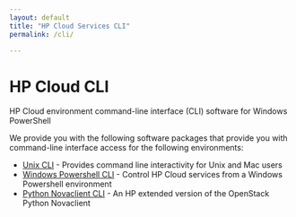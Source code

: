 ```yaml
---
layout: default
title: "HP Cloud Services CLI"
permalink: /cli/

---
```

# HP Cloud CLI

HP Cloud environment command-line interface (CLI) software for Windows PowerShell

We provide you with the following software packages that provide you with command-line interface access for the following environments:

* [Unix CLI](/cli/unix) - Provides command line interactivity for Unix and Mac users
* [Windows Powershell CLI](/cli/windows) - Control HP Cloud services from a Windows Powershell environment
* [Python Novaclient CLI](/cli/nova) - An HP extended version of the OpenStack Python Novaclient
<!-- * [Euca2ools](http://open.eucalyptus.com/wiki/Euca2oolsGuide) - Is a popular open source CLI that can be configured to work with HP Cloud Services -->
